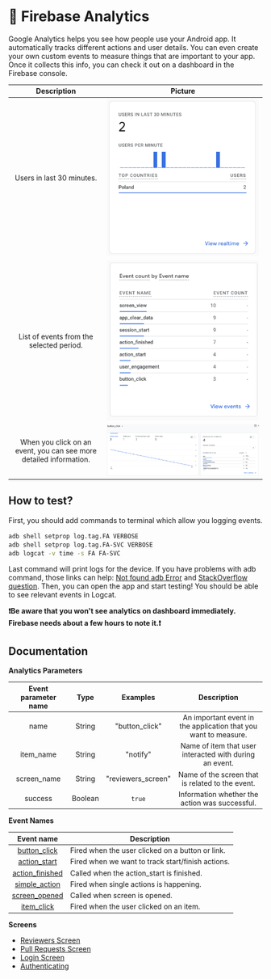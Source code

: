 # 🧐 Firebase Analytics

Google Analytics helps you see how people use your Android app. It automatically tracks different
actions and user details. You can even create your own custom events to measure things that are
important to your app. Once it collects this info, you can check it out on a dashboard in the
Firebase console.

|                            Description                             |                               Picture                               |
|:------------------------------------------------------------------:|:-------------------------------------------------------------------:|
|                     Users in last 30 minutes.                      |    ![Last 30 minutes](analytics_imgs/reviewers/last_30_mins.png)    |
|              List of events from the selected period.              |   ![List of events](analytics_imgs/reviewers/list_of_events.png)    |
| When you click on an event, you can see more detailed information. | ![Detailed information](analytics_imgs/reviewers/detailed_info.png) |

## How to test?

First, you should add commands to terminal which allow you logging events.

```sh
adb shell setprop log.tag.FA VERBOSE
adb shell setprop log.tag.FA-SVC VERBOSE
adb logcat -v time -s FA FA-SVC
```

Last command will print logs for the device.
If you have problems with adb command, those links can
help: [Not found adb Error](https://dev.to/ravics09/solution-of-command-not-found-adb-error-29e7)
and [StackOverflow question](https://stackoverflow.com/questions/50456824/adb-command-not-found-on-mac-computer).
Then, you can open the app and start testing! You should be able to see relevant events in Logcat.

**❗️Be aware that you won't see analytics on dashboard immediately. Firebase needs about a few hours
to note it.❗️**

## Documentation

**Analytics Parameters**

| Event parameter name |  Type   |      Examples      |                           Description                           |
|:--------------------:|:-------:|:------------------:|:---------------------------------------------------------------:|
|         name         | String  |   "button_click"   | An important event in the application that you want to measure. |
|      item_name       | String  |      "notify"      |     Name of item that user interacted with during an event.     |
|     screen_name      | String  | "reviewers_screen" |        Name of the screen that is related to the event.         |
|       success        | Boolean |       `true`       |         Information whether the action was successful.          |

**Event Names**

|                     Event name                      | Description                                       |
|:---------------------------------------------------:|---------------------------------------------------|
|    [button_click](event_details/button_click.md)    | Fired when the user clicked on a button or link.  |
|    [action_start](event_details/action_start.md)    | Fired when we want to track start/finish actions. |
| [action_finished](event_details/action_finished.md) | Called when the action_start is finished.         |
|   [simple_action](event_details/simple_action.md)   | Fired when single actions is happening.           |
|   [screen_opened](event_details/screen_opened.md)   | Called when screen is opened.                     |
|      [item_click](event_details/item_click.md)      | Fired when the user clicked on an item.           |

**Screens**
* [Reviewers Screen](screens/reviewers_screen.md)
* [Pull Requests Screen](screens/pullrequests_screen.md)
* [Login Screen](screens/login_screen.md)
* [Authenticating](screens/authenticating.md)

